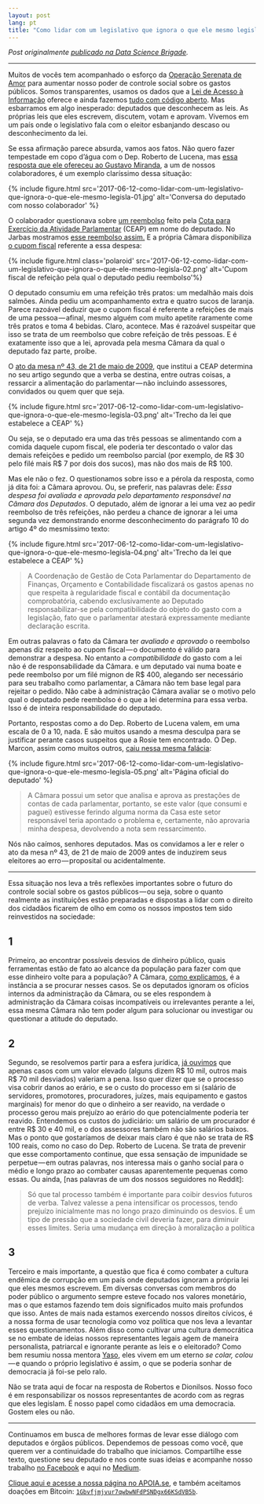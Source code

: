 ```yaml
---
layout: post
lang: pt
title: "Como lidar com um legislativo que ignora o que ele mesmo legisla?"
---
```


_Post originalmente [publicado na Data Science Brigade](https://medium.com/data-science-brigade/como-lidar-com-um-legislativo-que-ignora-o-que-ele-mesmo-legisla-718146d58399)._

* * *

Muitos de vocês tem acompanhado o esforço da [Operação Serenata de Amor](https://serenatadeamor.org/) para aumentar nosso poder de controle social sobre os gastos públicos. Somos transparentes, usamos os dados que a [Lei de Acesso à Informação](http://www.acessoainformacao.gov.br/) oferece e ainda fazemos [tudo com código aberto](https://github.com/datasciencebr/). Mas esbarramos em algo inesperado: deputados que desconhecem as leis. As próprias leis que eles escrevem, discutem, votam e aprovam. Vivemos em um país onde o legislativo fala com o eleitor esbanjando descaso ou desconhecimento da lei.

Se essa afirmação parece absurda, vamos aos fatos. Não quero fazer tempestade em copo d’água com o Dep. Roberto de Lucena, mas [essa resposta que ele ofereceu ao Gustavo Miranda](https://www.facebook.com/operacaoSerenataDeAmor/posts/666492223543103?comment_id=666582296867429&comment_tracking=%7B%22tn%22%3A%22R0%22%7D), a um de nossos colaboradores, é um exemplo claríssimo dessa situação:

{% include figure.html src='2017-06-12-como-lidar-com-um-legislativo-que-ignora-o-que-ele-mesmo-legisla-01.jpg' alt='Conversa do deputado com nosso colaborador' %}

O colaborador questionava sobre [um reembolso](http://www.camara.gov.br/cota-parlamentar/documento?nuDeputadoId=2282&numMes=10&numAno=2016&despesa=13&cnpjFornecedor=33469172000672&idDocumento=223528) feito pela [Cota para Exercício da Atividade Parlamentar](http://www.camara.gov.br/cota-parlamentar/) (CEAP) em nome do deputado. No Jarbas mostramos [esse reembolso assim.](http://jarbas.serenatadeamor.org/#/documentId/6122679) E a própria Câmara disponibiliza [o cupom fiscal](http://www.camara.gov.br/cota-parlamentar/documentos/publ/2282/2016/6122679.pdf) referente a essa despesa:

{% include figure.html class='polaroid' src='2017-06-12-como-lidar-com-um-legislativo-que-ignora-o-que-ele-mesmo-legisla-02.png' alt='Cupom fiscal de refeição pela qual o deputado pediu reembolso'%}

O deputado consumiu em uma refeição três pratos: um medalhão mais dois salmões. Ainda pediu um acompanhamento extra e quatro sucos de laranja. Parece razoável deduzir que o cupom fiscal é referente a refeições de mais de uma pessoa — afinal, mesmo alguém com muito apetite raramente come três pratos e toma 4 bebidas. Claro, acontece. Mas é razoável suspeitar que isso se trata de um reembolso que cobre refeição de três pessoas. E é exatamente isso que a lei, aprovada pela mesma Câmara da qual o deputado faz parte, proíbe.

O [ato da mesa nº 43, de 21 de maio de 2009](http://www2.camara.leg.br/legin/int/atomes/2009/atodamesa-43-21-maio-2009-588364-norma-cd-mesa.html), que institui a CEAP determina no seu artigo segundo que a verba se destina, entre outras coisas, a ressarcir a alimentação do parlamentar — não incluindo assessores, convidados ou quem quer que seja.

{% include figure.html src='2017-06-12-como-lidar-com-um-legislativo-que-ignora-o-que-ele-mesmo-legisla-03.png' alt='Trecho da lei que estabelece a CEAP' %}

Ou seja, se o deputado era uma das três pessoas se alimentando com a comida daquele cupom fiscal, ele poderia ter descontado o valor das demais refeições e pedido um reembolso parcial (por exemplo, de R$ 30 pelo filé mais R$ 7 por dois dos sucos), mas não dos mais de R$ 100.

Mas ele não o fez. O questionamos sobre isso e a pérola da resposta, como já dita foi: a Câmara aprovou. Ou, se preferir, nas palavras dele: _Essa despesa foi avaliada e aprovada pelo departamento responsável na Câmara dos Deputados_. O deputado, além de ignorar a lei uma vez ao pedir reembolso de três refeições, não perdeu a chance de ignorar a lei uma segunda vez demonstrando enorme desconhecimento do parágrafo 10 do artigo 4º do mesmíssimo texto:

{% include figure.html src='2017-06-12-como-lidar-com-um-legislativo-que-ignora-o-que-ele-mesmo-legisla-04.png' alt='Trecho da lei que estabelece a CEAP' %}

> A Coordenação de Gestão de Cota Parlamentar do Departamento de Finanças, Orçamento e Contabilidade fiscalizará os gastos apenas no que respeita à regularidade fiscal e contábil da documentação comprobatória, cabendo exclusivamente ao Deputado responsabilizar-se pela compatibilidade do objeto do gasto com a legislação, fato que o parlamentar atestará expressamente mediante declaração escrita.

Em outras palavras o fato da Câmara ter _avaliado e aprovado_ o reembolso apenas diz respeito ao cupom fiscal — o documento é válido para demonstrar a despesa. No entanto a _compatibilidade_ do gasto com a lei não é de responsabilidade da Câmara.
e um deputado vai numa boate e pede reembolso por um filé mignon de R$ 400, alegando ser necessário para seu trabalho como parlamentar, a Câmara não tem base legal para rejeitar o pedido. Não cabe à administração Câmara avaliar se o motivo pelo qual o deputado pede reembolso é o que a lei determina para essa verba. Isso é de inteira responsabilidade do deputado.

Portanto, respostas como a do Dep. Roberto de Lucena valem, em uma escala de 0 a 10, nada. E são muitos usando a mesma desculpa para se justificar perante casos suspeitos que a Rosie tem encontrado. O Dep. Marcon, assim como muitos outros, [caiu nessa mesma falácia](http://www.deputadomarcon.com.br/noticias/ultimas-noticias/nota-deputado-marcon-sobre-refeicao-de-130-reais.html):

{% include figure.html src='2017-06-12-como-lidar-com-um-legislativo-que-ignora-o-que-ele-mesmo-legisla-05.png' alt='Página oficial do deputado' %}

> A Câmara possui um setor que analisa e aprova as prestações de contas de cada parlamentar, portanto, se este valor (que consumi e paguei) estivesse ferindo alguma norma da Casa este setor responsável teria apontado o problema e, certamente, não aprovaria minha despesa, devolvendo a nota sem ressarcimento.

Nós não caímos, senhores deputados. Mas os convidamos a ler e reler o ato da mesa nº 43, de 21 de maio de 2009 antes de induzirem seus eleitores ao erro — proposital ou acidentalmente.

---

Essa situação nos leva a três reflexões importantes sobre o futuro do controle social sobre os gastos públicos — ou seja, sobre o quanto realmente as instituições estão preparadas e dispostas a lidar com o direito dos cidadãos ficarem de olho em como os nossos impostos tem sido reinvestidos na sociedade:

## 1

Primeiro, ao encontrar possíveis desvios de dinheiro público, quais ferramentas estão de fato ao alcance da população para fazer com que esse dinheiro volte para a população? A Câmara, [como explicamos](https://medium.com/data-science-brigade/r-3-2-milh%C3%B5es-em-8-216-reembolsos-suspeitos-as-m%C3%A9tricas-do-trabalho-da-rosie-nos-%C3%BAltimos-dias-78d4cffd42b8), é a instância a se procurar nesses casos. Se os deputados ignoram os ofícios internos da administração da Câmara, ou se eles respondem à administração da Câmara coisas incompatíveis ou irrelevantes perante a lei, essa mesma Câmara não tem poder algum para solucionar ou investigar ou questionar a atitude do deputado.

## 2

Segundo, se resolvemos partir para a esfera jurídica, [já ouvimos](https://medium.com/data-science-brigade/r-3-2-milh%C3%B5es-em-8-216-reembolsos-suspeitos-as-m%C3%A9tricas-do-trabalho-da-rosie-nos-%C3%BAltimos-dias-78d4cffd42b8) que apenas casos com um valor elevado (alguns dizem R$ 10 mil, outros mais R$ 70 mil desviados) valeriam a pena. Isso quer dizer que se o processo visa cobrir danos ao erário, e se o custo do processo em si (salário de servidores, promotores, procuradores, juízes, mais equipamento e gastos marginais) for menor do que o dinheiro a ser reavido, na verdade o processo gerou mais prejuízo ao erário do que potencialmente poderia ter reavido. Entendemos os custos do judiciário: um salário de um procurador é entre R$ 30 e 40 mil, e o dos assessores também não são salários baixos. Mas o ponto que gostaríamos de deixar mais claro é que não se trata de R$ 100 reais, como no caso do Dep. Roberto de Lucena. Se trata de prevenir que esse comportamento continue, que essa sensação de impunidade se perpetue — em outras palavras, nos interessa mais o ganho social para o médio e longo prazo ao combater causas aparentemente pequenas como essas. Ou ainda, [nas palavras de um dos nossos seguidores no Reddit]:

> Só que tal processo também é importante para coibir desvios futuros de verba. Talvez valesse a pena intensificar os processos, tendo prejuízo inicialmente mas no longo prazo diminuindo os desvios. É um tipo de pressão que a sociedade civil deveria fazer, para diminuir esses limites. Seria uma mudança em direção à moralização a política

## 3

Terceiro e mais importante, a questão que fica é como combater a cultura endêmica de corrupção em um país onde deputados ignoram a própria lei que eles mesmos escrevem. Em diversas conversas com membros do poder público o argumento sempre esteve focado nos valores monetário, mas o que estamos fazendo tem dois significados muito mais profundos que isso. Antes de mais nada estamos exercendo nossos direitos cívicos, é a nossa forma de usar tecnologia como voz política que nos leva a levantar esses questionamentos. Além disso como cultivar uma cultura democrática se no embate de ideias nossos representantes legais agem de maneira personalista, patriarcal e ignorante perante as leis e o eleitorado? Como bem resumiu nossa mentora [Yaso](http://yaso.is), eles vivem em um eterno _se colar, colou_ — e quando o próprio legislativo é assim, o que se poderia sonhar de democracia já foi-se pelo ralo.

Não se trata aqui de focar na resposta de Robertos e Dionilsos. Nosso foco é em responsabilizar os nossos representantes de acordo com as regras que eles legislam. É nosso papel como cidadãos em uma democracia. Gostem eles ou não.

---

Continuamos em busca de melhores formas de levar esse diálogo com deputados e órgãos públicos. Dependemos de pessoas como você, que querem ver a continuidade do trabalho que iniciamos. Compartilhe esse texto, questione seu deputado e nos conte suas ideias e acompanhe nosso trabalho [no Facebook](https://www.facebook.com/operacaoSerenataDeAmor/) e aqui no [Medium](http://www.medium.com/data-science-brigade).

[Clique aqui e acesse a nossa página no APOIA.se](http://apoia.se/serenata), e também aceitamos doações em Bitcoin: [`1Gbvfjmjvur7qwbwNFdPSNDgx66KSdVB5b`](https://blockchain.info/address/1Gbvfjmjvur7qwbwNFdPSNDgx66KSdVB5b).
